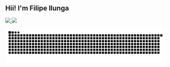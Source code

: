 ## Hii! I'm Filipe Ilunga
 <div>
  <a href="https://github.com/rafaballerini">
  <img height="180em" src="https://github-readme-stats.vercel.app/api?username=filipeilunga&show_icons=true&theme=dracula&include_all_commits=true&count_private=true"/>
  <img height="180em" src="https://github-readme-stats.vercel.app/api/top-langs/?username=filipeilunga&layout=compact&langs_count=16&theme=dracula"/>

</div>

  ![Snake animation](https://github.com/filipeilunga/filipeilunga/blob/output/github-contribution-grid-snake.svg)
 
</div>